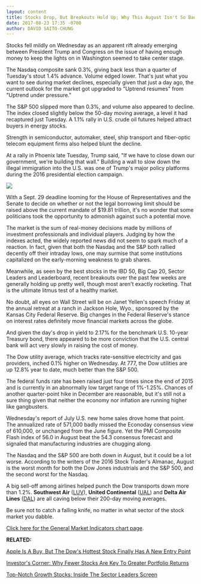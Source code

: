 ```yaml
---
layout: content
title: Stocks Drop, But Breakouts Hold Up; Why This August Isn't So Bad So Far
date: 2017-08-23 17:35 -0700
author: DAVID SAITO-CHUNG
---
```






Stocks fell mildly on Wednesday as an apparent rift already emerging between President Trump and Congress on the issue of having enough money to keep the lights on in Washington seemed to take center stage.




The Nasdaq composite sank 0.3%, giving back less than a quarter of Tuesday's stout 1.4% advance. Volume edged lower. That's just what you want to see during market declines, especially given that just a day ago, the current outlook for the market got upgraded to "Uptrend resumes" from "Uptrend under pressure."


The S&P 500 slipped more than 0.3%, and volume also appeared to decline. The index closed slightly below the 50-day moving average, a level it had recaptured just Tuesday. A 1.1% rally in U.S. crude oil futures helped attract buyers in energy stocks.


Strength in semiconductor, automaker, steel, ship transport and fiber-optic telecom equipment firms also helped blunt the decline.


At a rally in Phoenix late Tuesday, Trump said, "If we have to close down our government, we're building that wall." Building a wall to slow down the illegal immigration into the U.S. was one of Trump's major policy platforms during the 2016 presidential election campaign.


![](https://www.investors.com/wp-content/uploads/2017/08/MP_9x5_082317-195x300.png)


With a Sept. 29 deadline looming for the House of Representatives and the Senate to decide on whether or not the legal borrowing limit should be raised above the current mandate of $19.81 trillion, it's no wonder that some politicians took the opportunity to admonish against such a potential move.


The market is the sum of real-money decisions made by millions of investment professionals and individual players. Judging by how the indexes acted, the widely reported news did not seem to spark much of a reaction. In fact, given that both the Nasdaq and the S&P both rallied decently off their intraday lows, one may surmise that some institutions capitalized on the early-morning weakness to grab shares.


Meanwhile, as seen by the best stocks in the IBD 50, Big Cap 20, Sector Leaders and Leaderboard, recent breakouts over the past few weeks are generally holding up pretty well, though most aren't exactly rocketing. That is the ultimate litmus test of a healthy market.


No doubt, all eyes on Wall Street will be on Janet Yellen's speech Friday at the annual retreat at a ranch in Jackson Hole, Wyo., sponsored by the Kansas City Federal Reserve. Big changes in the Federal Reserve's stance on interest rates definitely move financial markets across the globe.


And given the day's drop in yield to 2.17% for the benchmark U.S. 10-year Treasury bond, there appeared to be more conviction that the U.S. central bank will act very slowly in raising the cost of money.


The Dow utility average, which tracks rate-sensitive electricity and gas providers, inched 0.1% higher on Wednesday. At 777, the Dow utilities are up 12.8% year to date, much better than the S&P 500.


The federal funds rate has been raised just four times since the end of 2015 and is currently in an abnormally low target range of 1%-1.25%. Chances of another quarter-point hike in December are reasonable, but it's still not a sure thing given that neither the economy nor inflation are running higher like gangbusters.



Wednesday's report of July U.S. new home sales drove home that point. The annualized rate of 571,000 badly missed the Econoday consensus view of 610,000, or unchanged from the June figure. Yet the PMI Composite Flash index of 56.0 in August beat the 54.3 consensus forecast and signaled that manufacturing industries are chugging along.


The Nasdaq and the S&P 500 are both down in August, but it could be a lot worse. According to the writers of the 2016 Stock Trader's Almanac, August is the worst month for both the Dow Jones industrials and the S&P 500, and the second worst for the Nasdaq.


A big sell-off among airlines helped punch the Dow transports down more than 1.2%. **Southwest Air** ([LUV](https://research.investors.com/quote.aspx?symbol=LUV)), **United Continental** ([UAL](https://research.investors.com/quote.aspx?symbol=UAL)) and **Delta Air Lines** ([DAL](https://research.investors.com/quote.aspx?symbol=DAL)) are all caving below their 200-day moving averages.


Be sure not to catch a falling knife, no matter in what sector of the stock market you dabble.


[Click here for the General Market Indicators chart page](https://www.investors.com/wp-content/uploads/2017/08/IBD2308152616GMI.pdf).


**RELATED:**


[Apple Is A Buy, But The Dow's Hottest Stock Finally Has A New Entry Point](https://www.investors.com/market-trend/stock-market-today/apple-is-a-buyboeing-dows-top-stock-has-new-entry-point-sp-500-futures/)


[Investor's Corner: Why Fewer Stocks Are Key To Greater Portfolio Returns](https://www.investors.com/how-to-invest/investors-corner/the-art-of-portfolio-management-fewer-stocks-the-best-way-to-a-big-return/)


[Top-Notch Growth Stocks: Inside The Sector Leaders Screen](http://research.investors.com/stock-lists/sector-leaders)


 




